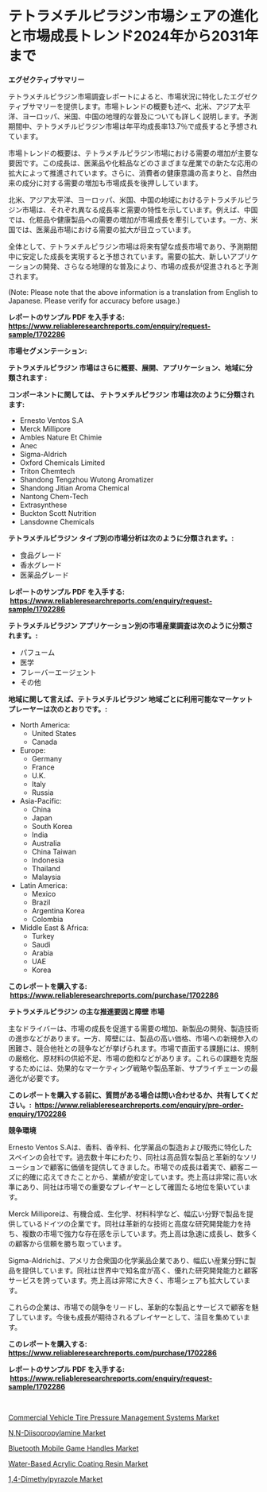 <p><h1>テトラメチルピラジン市場シェアの進化と市場成長トレンド2024年から2031年まで</h1></p><p><strong>エグゼクティブサマリー</strong></p>
<p><p>テトラメチルピラジン市場調査レポートによると、市場状況に特化したエグゼクティブサマリーを提供します。市場トレンドの概要も述べ、北米、アジア太平洋、ヨーロッパ、米国、中国の地理的な普及についても詳しく説明します。予測期間中、テトラメチルピラジン市場は年平均成長率13.7％で成長すると予想されています。</p><p>市場トレンドの概要は、テトラメチルピラジン市場における需要の増加が主要な要因です。この成長は、医薬品や化粧品などのさまざまな産業での新たな応用の拡大によって推進されています。さらに、消費者の健康意識の高まりと、自然由来の成分に対する需要の増加も市場成長を後押ししています。</p><p>北米、アジア太平洋、ヨーロッパ、米国、中国の地域におけるテトラメチルピラジン市場は、それぞれ異なる成長率と需要の特性を示しています。例えば、中国では、化粧品や健康製品への需要の増加が市場成長を牽引しています。一方、米国では、医薬品市場における需要の拡大が目立っています。</p><p>全体として、テトラメチルピラジン市場は将来有望な成長市場であり、予測期間中に安定した成長を実現すると予想されています。需要の拡大、新しいアプリケーションの開発、さらなる地理的な普及により、市場の成長が促進されると予測されます。</p><p>(Note: Please note that the above information is a translation from English to Japanese. Please verify for accuracy before usage.)</p></p>
<p><strong>レポートのサンプル PDF を入手する: <a href="https://www.reliableresearchreports.com/enquiry/request-sample/1702286">https://www.reliableresearchreports.com/enquiry/request-sample/1702286</a></strong></p>
<p><strong>市場セグメンテーション:</strong></p>
<p><strong> テトラメチルピラジン 市場はさらに概要、展開、アプリケーション、地域に分類されます :</strong></p>
<p><strong>コンポーネントに関しては、 テトラメチルピラジン 市場は次のように分類されます: &nbsp;</strong></p>
<p><ul><li>Ernesto Ventos S.A</li><li>Merck Millipore</li><li>Ambles Nature Et Chimie</li><li>Anec</li><li>Sigma-Aldrich</li><li>Oxford Chemicals Limited</li><li>Triton Chemtech</li><li>Shandong Tengzhou Wutong Aromatizer</li><li>Shandong Jitian Aroma Chemical</li><li>Nantong Chem-Tech</li><li>Extrasynthese</li><li>Buckton Scott Nutrition</li><li>Lansdowne Chemicals</li></ul></p>
<p><strong> テトラメチルピラジン タイプ別の市場分析は次のように分類されます。:</strong></p>
<p><ul><li>食品グレード</li><li>香水グレード</li><li>医薬品グレード</li></ul></p>
<p><strong>レポートのサンプル PDF を入手する: &nbsp;<a href="https://www.reliableresearchreports.com/enquiry/request-sample/1702286">https://www.reliableresearchreports.com/enquiry/request-sample/1702286</a></strong></p>
<p><strong> テトラメチルピラジン アプリケーション別の市場産業調査は次のように分類されます。:</strong></p>
<p><ul><li>パフューム</li><li>医学</li><li>フレーバーエージェント</li><li>その他</li></ul></p>
<p><strong>地域に関して言えば、テトラメチルピラジン 地域ごとに利用可能なマーケットプレーヤーは次のとおりです。:</strong></p>
<p><ul>
    <li>
        North America:
        <ul>
            <li>United States</li>
            <li>Canada</li>
        </ul>
    </li>
    <li>
        Europe:
        <ul>
            <li>Germany</li>
            <li>France</li>
            <li>U.K.</li>
            <li>Italy</li>
            <li>Russia</li>
        </ul>
    </li>
    <li>
        Asia-Pacific:
        <ul>
            <li>China</li>
            <li>Japan</li>
            <li>South Korea</li>
            <li>India</li>
            <li>Australia</li>
            <li>China Taiwan</li>
            <li>Indonesia</li>
            <li>Thailand</li>
            <li>Malaysia</li>
        </ul>
    </li>
    <li>
        Latin America:
        <ul>
            <li>Mexico</li>
            <li>Brazil</li>
            <li>Argentina Korea</li>
            <li>Colombia</li>
        </ul>
    </li>
    <li>
        Middle East & Africa:
        <ul>
            <li>Turkey</li>
            <li>Saudi</li>
            <li>Arabia</li>
            <li>UAE</li>
            <li>Korea</li>
        </ul>
    </li>
    </ul></p>
<p><strong>このレポートを購入する: &nbsp;<a href="https://www.reliableresearchreports.com/purchase/1702286">https://www.reliableresearchreports.com/purchase/1702286</a></strong></p>
<p><strong>テトラメチルピラジン の主な推進要因と障壁 市場</strong></p>
<p><p>主なドライバーは、市場の成長を促進する需要の増加、新製品の開発、製造技術の進歩などがあります。一方、障壁には、製品の高い価格、市場への新規参入の困難さ、競合他社との競争などが挙げられます。市場で直面する課題には、規制の厳格化、原材料の供給不足、市場の飽和などがあります。これらの課題を克服するためには、効果的なマーケティング戦略や製品革新、サプライチェーンの最適化が必要です。</p></p>
<p><strong>このレポートを購入する前に、質問がある場合は問い合わせるか、共有してください。:&nbsp; <a href="https://www.reliableresearchreports.com/enquiry/pre-order-enquiry/1702286">https://www.reliableresearchreports.com/enquiry/pre-order-enquiry/1702286</a></strong></p>
<p><strong>競争環境</strong></p>
<p><p>Ernesto Ventos S.Aは、香料、香辛料、化学薬品の製造および販売に特化したスペインの会社です。過去数十年にわたり、同社は高品質な製品と革新的なソリューションで顧客に価値を提供してきました。市場での成長は着実で、顧客ニーズに的確に応えてきたことから、業績が安定しています。売上高は非常に高い水準にあり、同社は市場での重要なプレイヤーとして確固たる地位を築いています。</p><p>Merck Milliporeは、有機合成、生化学、材料科学など、幅広い分野で製品を提供しているドイツの企業です。同社は革新的な技術と高度な研究開発能力を持ち、複数の市場で強力な存在感を示しています。売上高は急速に成長し、数多くの顧客から信頼を勝ち取っています。</p><p>Sigma-Aldrichは、アメリカ合衆国の化学薬品企業であり、幅広い産業分野に製品を提供しています。同社は世界中で知名度が高く、優れた研究開発能力と顧客サービスを誇っています。売上高は非常に大きく、市場シェアも拡大しています。</p><p>これらの企業は、市場での競争をリードし、革新的な製品とサービスで顧客を魅了しています。今後も成長が期待されるプレイヤーとして、注目を集めています。</p></p>
<p><strong>このレポートを購入する: &nbsp; <a href="https://www.reliableresearchreports.com/purchase/1702286">https://www.reliableresearchreports.com/purchase/1702286</a></strong></p>
<p><strong>レポートのサンプル PDF を入手する: &nbsp;<a href="https://www.reliableresearchreports.com/enquiry/request-sample/1702286">https://www.reliableresearchreports.com/enquiry/request-sample/1702286</a></strong><strong></strong></p>
<p>&nbsp;</p>
<p><p><a href="https://view.publitas.com/reportprime-1/global-commercial-vehicle-tire-pressure-management-systems-market-size-and-market-trends-insights-and-projections-from-2024-to-2031/">Commercial Vehicle Tire Pressure Management Systems Market</a></p><p><a href="https://invited-way-688.notion.site/N-N-Diisopropylamine-Market-Size-Growing-and-Forecasted-for-period-from-2024-2031-and-provides-com-36eb0323ca854f06a5556a606e592b48">N,N-Diisopropylamine Market</a></p><p><a href="https://view.publitas.com/reportprime-1/bluetooth-mobile-game-handles-market-growth-market-trends-covid-19-impact-and-forecasts-for-period-from-2024-2031/">Bluetooth Mobile Game Handles Market</a></p><p><a href="https://github.com/dx0328/Market-Research-Report-List-1/blob/main/water-based-acrylic-coating-resin-market.md">Water-Based Acrylic Coating Resin Market</a></p><p><a href="https://mire-aunt-385.notion.site/1-4-Dimethylpyrazole-Market-Furnish-Information-about-Market-Size-Market-Share-Market-Dynamics-an-55eca737caf640d6b4bd644bf2a96310">1,4-Dimethylpyrazole Market</a></p></p>